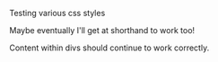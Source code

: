 Testing various css styles

Maybe eventually I'll get at shorthand to work too!

<div class="test">

Content within divs should continue to work correctly.

</div>